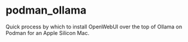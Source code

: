 # podman_ollama
Quick process by which to install OpenWebUI over the top of Ollama on Podman for an Apple Silicon Mac.
